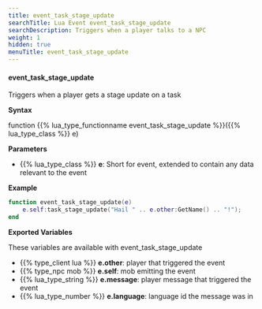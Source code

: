 ```yaml
---
title: event_task_stage_update
searchTitle: Lua Event event_task_stage_update
searchDescription: Triggers when a player talks to a NPC
weight: 1
hidden: true
menuTitle: event_task_stage_update
---
```


#### event_task_stage_update

Triggers when a player gets a stage update on a task

**Syntax**

function {{% lua_type_functionname event_task_stage_update %}}({{% lua_type_class %}} e)

**Parameters**

- {{% lua_type_class %}} **e**: Short for event, extended to contain any data relevant to the event

**Example**

```lua
function event_task_stage_update(e)
    e.self:task_stage_update("Hail " .. e.other:GetName() .. "!");        
end
```

**Exported Variables**

These variables are available with event_task_stage_update
- {{% type_client lua %}} **e.other**: player that triggered the event
- {{% type_npc mob %}} **e.self**: mob emitting the event
- {{% lua_type_string %}} **e.message**: player message that triggered the event
- {{% lua_type_number %}} **e.language**: language id the message was in
